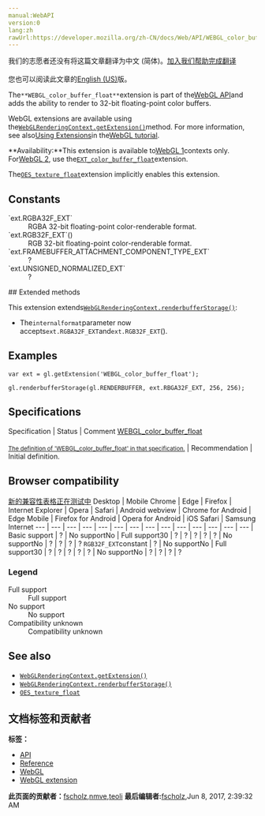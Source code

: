 ```yaml
---
manual:WebAPI
version:0
lang:zh
rawUrl:https://developer.mozilla.org/zh-CN/docs/Web/API/WEBGL_color_buffer_float
---
```




<bdi>我们的志愿者还没有将这篇文章翻译为<bdi>中文 (简体)</bdi>。[加入我们帮助完成翻译](%19814 "")<br></br>您也可以阅读此文章的[English (US)](%9923 "")版。</bdi>






The`**WEBGL_color_buffer_float**`extension is part of the[WebGL API](%9901 "")and adds the ability to render to 32-bit floating-point color buffers.



WebGL extensions are available using the[`WebGLRenderingContext.getExtension()`](%9902 "The WebGLRenderingContext.getExtension() method enables a WebGL extension.")method. For more information, see also[Using Extensions](%9903 "")in the[WebGL tutorial](%9904 "").



**Availability:**This extension is available to[WebGL 1](%9905 "This example demonstrates how to detect a WebGL rendering context and reports the result to the user.")contexts only. For[WebGL 2](%9906 "The WebGL2RenderingContext interface provides the OpenGL ES 3.0 rendering context for the drawing surface of an HTML <canvas> element."), use the[`EXT_color_buffer_float`](%9919 "The EXT_color_buffer_float extension is part of WebGL and adds the ability to render a variety of floating point formats.")extension.



The[`OES_texture_float`](%15743 "The OES_texture_float extension is part of the WebGL API and exposes floating-point pixel types for textures.")extension implicitly enables this extension.



## Constants<a name="Constants"></a>
<dl><dt id=''>`ext.RGBA32F_EXT`</dt><dd>RGBA 32-bit floating-point color-renderable format.</dd><dt id=''>`ext.RGB32F_EXT`(<i></i>)</dt><dd>RGB 32-bit floating-point color-renderable format.</dd><dt id=''>`ext.FRAMEBUFFER_ATTACHMENT_COMPONENT_TYPE_EXT`</dt><dd>?</dd><dt id=''>`ext.UNSIGNED_NORMALIZED_EXT`</dt><dd>?</dd></dl>
## Extended methods<a name="Extended_methods"></a>


This extension extends[`WebGLRenderingContext.renderbufferStorage()`](%9924 "The WebGLRenderingContext.renderbufferStorage() method of the WebGL API creates and initializes a renderbuffer object's data store."):


* The`internalformat`parameter now accepts`ext.RGBA32F_EXT`and`ext.RGB32F_EXT`(<i></i>).

## Examples<a name="Examples"></a>

```
var ext = gl.getExtension('WEBGL_color_buffer_float');

gl.renderbufferStorage(gl.RENDERBUFFER, ext.RBGA32F_EXT, 256, 256);
```

## Specifications<a name="Specifications"></a>
Specification | Status | Comment 
[WEBGL_color_buffer_float<br></br><small>The definition of &#39;WEBGL_color_buffer_float&#39; in that specification.</small>](%19820 "") | Recommendation | Initial definition. 


## Browser compatibility<a name="Browser_compatibility"></a>
[新的兼容性表格正在测试中<i></i>](%3360 "")
<abbr>Desktop<i></i></abbr> | <abbr>Mobile<i></i></abbr> 
<abbr>Chrome<i></i></abbr> | <abbr>Edge<i></i></abbr> | <abbr>Firefox<i></i></abbr> | <abbr>Internet Explorer<i></i></abbr> | <abbr>Opera<i></i></abbr> | <abbr>Safari<i></i></abbr> | <abbr>Android webview<i></i></abbr> | <abbr>Chrome for Android<i></i></abbr> | <abbr>Edge Mobile<i></i></abbr> | <abbr>Firefox for Android<i></i></abbr> | <abbr>Opera for Android<i></i></abbr> | <abbr>iOS Safari<i></i></abbr> | <abbr>Samsung Internet<i></i></abbr> 
 ---  |  ---  |  ---  |  ---  |  ---  |  ---  |  ---  |  ---  |  ---  |  ---  |  ---  |  ---  |  ---  |  ---  | 
Basic support | <abbr>?</abbr> | <abbr>No support</abbr>No | <abbr>Full support</abbr>30 | <abbr>?</abbr> | <abbr>?</abbr> | <abbr>?</abbr> | <abbr>?</abbr> | <abbr>?</abbr> | <abbr>No support</abbr>No | <abbr>?</abbr> | <abbr>?</abbr> | <abbr>?</abbr> | <abbr>?</abbr> 
`RGB32F_EXT`constant | <abbr>?</abbr> | <abbr>No support</abbr>No | <abbr>Full support</abbr>30 | <abbr>?</abbr> | <abbr>?</abbr> | <abbr>?</abbr> | <abbr>?</abbr> | <abbr>?</abbr> | <abbr>No support</abbr>No | <abbr>?</abbr> | <abbr>?</abbr> | <abbr>?</abbr> | <abbr>?</abbr> 


### Legend<a name="Legend"></a>
<dl><dt id=''><abbr>Full support</abbr></dt><dd>Full support</dd><dt id=''><abbr>No support</abbr></dt><dd>No support</dd><dt id=''><abbr>Compatibility unknown</abbr></dt><dd>Compatibility unknown</dd></dl>

## See also<a name="See_also"></a>

* [`WebGLRenderingContext.getExtension()`](%9902 "The WebGLRenderingContext.getExtension() method enables a WebGL extension.")
* [`WebGLRenderingContext.renderbufferStorage()`](%9924 "The WebGLRenderingContext.renderbufferStorage() method of the WebGL API creates and initializes a renderbuffer object's data store.")
* [`OES_texture_float`](%15743 "The OES_texture_float extension is part of the WebGL API and exposes floating-point pixel types for textures.")



## 文档标签和贡献者
**标签：**
* [API](%50 "")
* [Reference](%3381 "")
* [WebGL](%52 "")
* [WebGL extension](%9914 "")

**此页面的贡献者：**[fscholz](%60 ""),[nmve](%4863 ""),[teoli](%160 "")
**最后编辑者:**[fscholz](%60 ""),<time>Jun 8, 2017, 2:39:32 AM</time>


